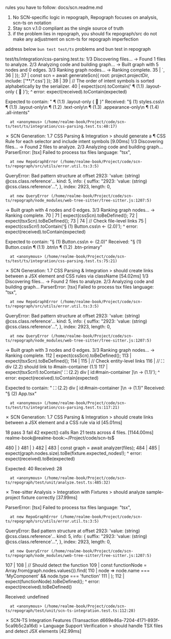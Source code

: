 rules you have to follow: docs/scn.readme.md
1. No SCN-specific logic in repograph, Repograph focuses on analysis, scn-ts on notation
2. Stay scn v.1.0 compliant as the single source of truth
3. if the problem lies in repograph, you should fix repograph/src do not make any adjustment on scm-ts for repograph imperfection

address below `bun test test/ts` problems and bun test in repograph

test/ts/integration/css-parsing.test.ts:
1/3 Discovering files...
  -> Found 1 files to analyze.
2/3 Analyzing code and building graph...
  -> Built graph with 5 nodes and 0 edges.
3/3 Ranking graph nodes...
  -> Ranking complete.
35 |       `,
36 |     });
37 |     const scn = await generateScn({ root: project.projectDir, include: ['**/*.css'] });
38 |
39 |     // The order of intent symbols is sorted alphabetically by the serializer.
40 |     expect(scn).toContain('  ¶ (1.1) .layout-only { 📐 }');
                     ^
error: expect(received).toContain(expected)

Expected to contain: "  ¶ (1.1) .layout-only { 📐 }"
Received: "§ (1) styles.css\n  ¶ (1.1) .layout-only\n  ¶ (1.2) .text-only\n  ¶ (1.3) .appearance-only\n  ¶ (1.4) .all-intents"

      at <anonymous> (/home/realme-book/Project/code/scn-ts/test/ts/integration/css-parsing.test.ts:40:17)
✗ SCN Generation: 1.7 CSS Parsing & Integration > should generate a ¶ CSS Rule for each selector and include intent symbols [9.00ms]
1/3 Discovering files...
  -> Found 2 files to analyze.
2/3 Analyzing code and building graph...
ParserError: [tsx] Failed to process tsx files
   language: "tsx",

      at new RepoGraphError (/home/realme-book/Project/code/scn-ts/repograph/src/utils/error.util.ts:3:5)

QueryError: Bad pattern structure at offset 2923: 'value: (string) @css.class.reference'...
   kind: 5,
   info: {
  suffix: "2923: 'value: (string) @css.class.reference'...",
},
  index: 2923,
 length: 0,

      at new QueryError (/home/realme-book/Project/code/scn-ts/repograph/node_modules/web-tree-sitter/tree-sitter.js:1207:5)

  -> Built graph with 4 nodes and 0 edges.
3/3 Ranking graph nodes...
  -> Ranking complete.
70 |
71 |     expect(cssScn).toBeDefined();
72 |     expect(tsxScn).toBeDefined();
73 |
74 |     // Check file-level links
75 |     expect(cssScn!).toContain('§ (1) Button.css\n  <- (2.0)');
                         ^
error: expect(received).toContain(expected)

Expected to contain: "§ (1) Button.css\n  <- (2.0)"
Received: "§ (1) Button.css\n  ¶ (1.1) .btn\n  ¶ (1.2) .btn-primary"

      at <anonymous> (/home/realme-book/Project/code/scn-ts/test/ts/integration/css-parsing.test.ts:75:21)
✗ SCN Generation: 1.7 CSS Parsing & Integration > should create links between a JSX element and CSS rules via className [54.02ms]
1/3 Discovering files...
  -> Found 2 files to analyze.
2/3 Analyzing code and building graph...
ParserError: [tsx] Failed to process tsx files
   language: "tsx",

      at new RepoGraphError (/home/realme-book/Project/code/scn-ts/repograph/src/utils/error.util.ts:3:5)

QueryError: Bad pattern structure at offset 2923: 'value: (string) @css.class.reference'...
   kind: 5,
   info: {
  suffix: "2923: 'value: (string) @css.class.reference'...",
},
  index: 2923,
 length: 0,

      at new QueryError (/home/realme-book/Project/code/scn-ts/repograph/node_modules/web-tree-sitter/tree-sitter.js:1207:5)

  -> Built graph with 3 nodes and 0 edges.
3/3 Ranking graph nodes...
  -> Ranking complete.
112 |     expect(cssScn).toBeDefined();
113 |     expect(tsxScn).toBeDefined();
114 |
115 |     // Check entity-level links
116 |     // ⛶ div (2.2) should link to #main-container (1.1)
117 |     expect(tsxScn!).toContain('    ⛶ (2.2) div [ id:#main-container ]\n      -> (1.1)');
                          ^
error: expect(received).toContain(expected)

Expected to contain: "    ⛶ (2.2) div [ id:#main-container ]\n      -> (1.1)"
Received: "§ (2) App.tsx"

      at <anonymous> (/home/realme-book/Project/code/scn-ts/test/ts/integration/css-parsing.test.ts:117:21)
✗ SCN Generation: 1.7 CSS Parsing & Integration > should create links between a JSX element and a CSS rule via id [45.01ms]

 18 pass
 3 fail
 42 expect() calls
Ran 21 tests across 4 files. [1144.00ms]
realme-book@realme-book:~/Project/code/scn-ts$

480 |         }
481 |       }
482 |
483 |       const graph = await analyzer(files);
484 |
485 |       expect(graph.nodes.size).toBe(fixture.expected_nodes!);
                                     ^
error: expect(received).toBe(expected)

Expected: 40
Received: 28

      at <anonymous> (/home/realme-book/Project/code/scn-ts/repograph/test/unit/analyze.test.ts:485:32)
✗ Tree-sitter Analysis > Integration with Fixtures > should analyze sample-project fixture correctly [37.99ms]


ParserError: [tsx] Failed to process tsx files
   language: "tsx",

      at new RepoGraphError (/home/realme-book/Project/code/scn-ts/repograph/src/utils/error.util.ts:3:5)

QueryError: Bad pattern structure at offset 2923: 'value: (string) @css.class.reference'...
   kind: 5,
   info: {
  suffix: "2923: 'value: (string) @css.class.reference'...",
},
  index: 2923,
 length: 0,

      at new QueryError (/home/realme-book/Project/code/scn-ts/repograph/node_modules/web-tree-sitter/tree-sitter.js:1207:5)

107 |
108 |       // Should detect the function
109 |       const functionNode = Array.from(graph.nodes.values()).find(
110 |         node => node.name === 'MyComponent' && node.type === 'function'
111 |       );
112 |       expect(functionNode).toBeDefined();
                                 ^
error: expect(received).toBeDefined()

Received: undefined

      at <anonymous> (/home/realme-book/Project/code/scn-ts/repograph/test/unit/scn-ts-integration.test.ts:112:28)
✗ SCN-TS Integration Features (Transaction d669e46a-7204-4171-893f-5ca9b5c2a16d) > Language Support Verification > should handle TSX files and detect JSX elements [42.99ms]
